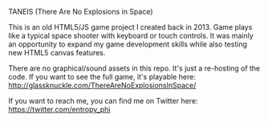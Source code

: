 TANEIS (There Are No Explosions in Space)

This is an old HTML5/JS game project I created back in 2013. Game plays like a typical space shooter with keyboard or touch controls.
It was mainly an opportunity to expand my game development skills while also testing new HTML5 canvas features.

There are no graphical/sound assets in this repo. It's just a re-hosting of the code.
If you want to see the full game, it's playable here: http://glassknuckle.com/ThereAreNoExplosionsInSpace/

If you want to reach me, you can find me on Twitter here: https://twitter.com/entropy_phi